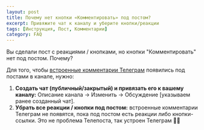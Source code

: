 ```yaml
---
layout: post
title: Почему нет кнопки «Комментировать» под постом?
excerpt: Привяжите чат к каналу и уберите кнопки/реакции
tags: [Инструкция, Пост, Комментарии]
category: FAQ
---
```


Вы сделали пост с реакциями / кнопками, но кнопки "Комментировать" нет под постом. Почему?

Для того, чтобы [встроенные комментарии Телеграм](https://telegram.org/blog/filters-anonymous-admins-comments/ru#kommentarii-v-kanalah) появились под постами в канале, нужно:

1. **Создать чат (публичный/закрытый) и привязать его к вашему каналу:** Описание канала → Изменить → Обсуждение [указываем ранее созданный чат].
2. **Убрать все реакции / кнопки под постом:** встроенные комментарии Телеграм не появятся, пока под постом есть реакции либо кнопки-ссылки. Это не проблема Телепоста, так устроен Телеграм 🤷‍♂️
